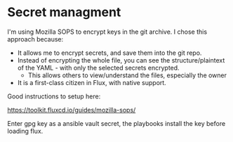# Secret managment

I'm using Mozilla SOPS to encrypt keys in the git archive. I chose this approach because:

- It allows me to encrypt secrets, and save them into the git repo.
- Instead of encrypting the whole file, you can see the structure/plaintext of the YAML - with only the selected secrets encrypted.
  - This allows others to view/understand the files, especially the owner
- It is a first-class citizen in Flux, with native support.

Good instructions to setup here:

https://toolkit.fluxcd.io/guides/mozilla-sops/

<!-- Save gpg key to k3s.
```
gpg --export-secret-keys \
--armor <insert PGP key> |
kubectl create secret generic sops-gpg \
--namespace=flux-system \
--from-file=sops.asc=/dev/stdin
``` -->

Enter gpg key as a ansible vault secret, the playbooks install the key before loading flux.
